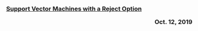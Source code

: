 ### [Support Vector Machines with a Reject Option](https://arxiv.org/pdf/1201.1140.pdf) <p align="right"> Oct. 12, 2019 </p>
 
